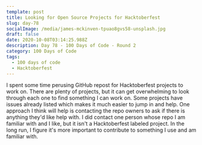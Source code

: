 ```yaml
---
template: post
title: Looking for Open Source Projects for Hacktoberfest
slug: day-78
socialImage: /media/james-mckinven-tpuao8gvs58-unsplash.jpg
draft: false
date: 2020-10-08T03:14:25.988Z
description: Day 78 - 100 Days of Code - Round 2
category: 100 Days of Code
tags:
  - 100 days of code
  - Hacktoberfest
---
```

I spent some time perusing GitHub repost for Hacktoberfest projects to work on. There are plenty of projects, but it can get overwhelming to look through each one to find something I can work on. Some projects have issues already listed which makes it much easier to jump in and help. One approach I think will help is contacting the repo owners to ask if there is anything they'd like help with. I did contact one person whose repo I am familiar with and I like, but it isn't a Hacktoberfest labeled project. In the long run, I figure it's more important to contribute to something I use and am familiar with.